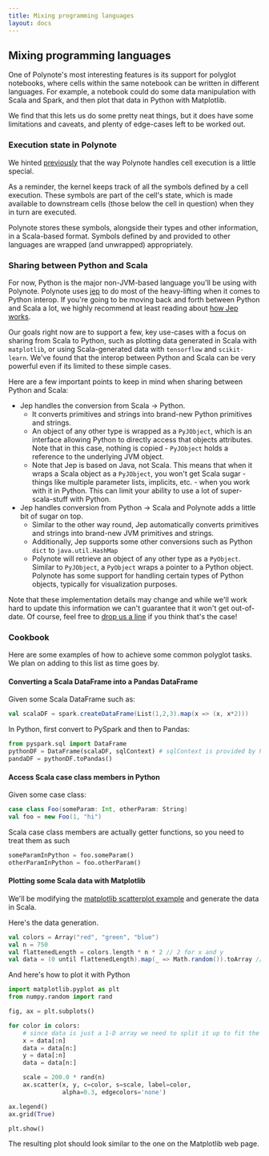 ```yaml
---
title: Mixing programming languages
layout: docs
---
```


## Mixing programming languages

One of Polynote's most interesting features is its support for polyglot notebooks, where cells within the same notebook 
can be written in different languages. For example, a notebook could do some data manipulation with Scala and Spark, 
and then plot that data in Python with Matplotlib. 

We find that this lets us do some pretty neat things, but it does have some limitations and caveats, and plenty of edge-cases
left to be worked out. 

### Execution state in Polynote

We hinted [previously](02-basic-usage.md#The-symbol-table-and-input-scope) that the way Polynote handles cell execution
is a little special.

As a reminder, the kernel keeps track of all the symbols defined by a cell execution. These symbols are part 
of the cell's state, which is made available to downstream cells (those below the cell in question) when they in turn 
are executed. 

Polynote stores these symbols, alongside their types and other information, in a Scala-based format. Symbols defined by
and provided to other languages are wrapped (and unwrapped) appropriately. 

### Sharing between Python and Scala

For now, Python is the major non-JVM-based language you'll be using with Polynote. Polynote uses 
[jep](https://github.com/ninia/jep) to do most of the heavy-lifting when it comes to Python interop. If you're going to
be moving back and forth between Python and Scala a lot, we highly recommend at least reading about 
[how Jep works](https://github.com/ninia/jep/wiki/How-Jep-Works).

Our goals right now are to support a few, key use-cases with a focus on sharing from Scala to Python, 
such as plotting data generated in Scala with `matplotlib`, or using Scala-generated data with `tensorflow` and 
`scikit-learn`. We've found that the interop between Python and Scala can be very powerful even if its limited to these 
simple cases. 

Here are a few important points to keep in mind when sharing between Python and Scala:

* Jep handles the conversion from Scala -> Python. 
  * It converts primitives and strings into brand-new Python primitives and strings. 
  * An object of any other type is wrapped as a `PyJObject`, which is an interface allowing Python to directly access 
    that objects attributes. Note that in this case, nothing is copied - `PyJObject` holds a reference to the underlying 
    JVM object. 
  * Note that Jep is based on Java, not Scala. This means that when it wraps a Scala object as a `PyJObject`, you won't 
    get Scala sugar - things like multiple parameter lists, implicits, etc. - when you work with it in Python. 
    This can limit your ability to use a lot of super-scala-stuff with Python.
* Jep handles conversion from Python -> Scala and Polynote adds a little bit of sugar on top. 
  * Similar to the other way round, Jep automatically converts primitives and strings into brand-new JVM primitives and strings.
  * Additionally, Jep supports some other conversions such as Python `dict` to `java.util.HashMap`
  * Polynote will retrieve an object of any other type as a `PyObject`. Similar to `PyJObject`, a `PyObject` wraps a pointer
    to a Python object. Polynote has some support for handling certain types of Python objects, typically for visualization 
    purposes. 

Note that these implementation details may change and while we'll work hard to update this information we can't guarantee
that it won't get out-of-date. Of course, feel free to [drop us a line](https://gitter.im/polynote/polynote) if you 
think that's the case!

### Cookbook

Here are some examples of how to achieve some common polyglot tasks. We plan on adding to this list as time goes by. 

#### Converting a Scala DataFrame into a Pandas DataFrame

Given some Scala DataFrame such as:

```scala
val scalaDF = spark.createDataFrame(List(1,2,3).map(x => (x, x*2)))
```

In Python, first convert to PySpark and then to Pandas: 

```python
from pyspark.sql import DataFrame
pythonDF = DataFrame(scalaDF, sqlContext) # sqlContext is provided by Polynote
pandaDF = pythonDF.toPandas()
```

#### Access Scala case class members in Python

Given some case class: 

```scala
case class Foo(someParam: Int, otherParam: String)
val foo = new Foo(1, "hi")
```

Scala case class members are actually getter functions, so you need to treat them as such

```python
someParamInPython = foo.someParam()
otherParamInPython = foo.otherParam()
```

#### Plotting some Scala data with Matplotlib

We'll be modifying the [matplotlib scatterplot example](https://matplotlib.org/examples/lines_bars_and_markers/scatter_with_legend.html)
and generate the data in Scala.

Here's the data generation.

```scala
val colors = Array("red", "green", "blue")
val n = 750
val flattenedLength = colors.length * n * 2 // 2 for x and y
val data = (0 until flattenedLength).map(_ => Math.random()).toArray // converted to Array for Python interop
```

And here's how to plot it with Python
```python
import matplotlib.pyplot as plt
from numpy.random import rand

fig, ax = plt.subplots()

for color in colors:
    # since data is just a 1-D array we need to split it up to fit the matplotlib example
    x = data[:n]
    data = data[n:]
    y = data[:n]
    data = data[n:]

    scale = 200.0 * rand(n)
    ax.scatter(x, y, c=color, s=scale, label=color,
               alpha=0.3, edgecolors='none')

ax.legend()
ax.grid(True)

plt.show()
```

The resulting plot should look similar to the one on the Matplotlib web page. 
